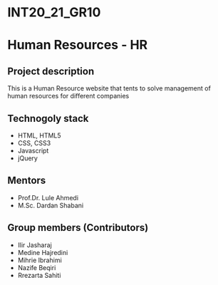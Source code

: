 # INT20_21_GR10

# Human Resources - HR

## Project description

This is a Human Resource website that tents to solve management of human resources for different companies

## Technogoly stack

* HTML, HTML5
* CSS, CSS3
* Javascript
* jQuery

## Mentors
 
* Prof.Dr. Lule Ahmedi
* M.Sc. Dardan Shabani

## Group members (Contributors)

* Ilir Jasharaj
* Medine Hajredini
* Mihrie Ibrahimi
* Nazife Beqiri
* Rrezarta Sahiti
